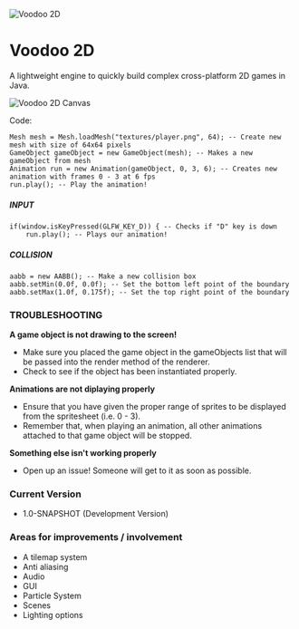 ![Voodoo 2D](https://raw.githubusercontent.com/CremBluRay/CremBluRay.github.io/master/assets/images/demo/voodoo2d/voodoo2d.png)
# Voodoo 2D
A lightweight engine to quickly build complex cross-platform 2D games in Java.

![Voodoo 2D Canvas](https://raw.githubusercontent.com/CremBluRay/CremBluRay.github.io/master/assets/images/demo/voodoo2d/canvas.gif)

Code:
```genericsql
Mesh mesh = Mesh.loadMesh("textures/player.png", 64); -- Create new mesh with size of 64x64 pixels
GameObject gameObject = new GameObject(mesh); -- Makes a new gameObject from mesh
Animation run = new Animation(gameObject, 0, 3, 6); -- Creates new animation with frames 0 - 3 at 6 fps
run.play(); -- Play the animation!
```

##### INPUT
```genericsql
if(window.isKeyPressed(GLFW_KEY_D)) { -- Checks if "D" key is down
    run.play(); -- Plays our animation!
```

##### COLLISION
```genericsql
aabb = new AABB(); -- Make a new collision box
aabb.setMin(0.0f, 0.0f); -- Set the bottom left point of the boundary
aabb.setMax(1.0f, 0.175f); -- Set the top right point of the boundary
```

### TROUBLESHOOTING
**A game object is not drawing to the screen!**
* Make sure you placed the game object in the gameObjects list that will be passed into the render method of the renderer.
* Check to see if the object has been instantiated properly.

**Animations are not diplaying properly**
* Ensure that you have given the proper range of sprites to be displayed from the spritesheet (i.e. 0 - 3).
* Remember that, when playing an animation, all other animations attached to that game object will be stopped.

**Something else isn't working properly**
* Open up an issue! Someone will get to it as soon as possible.

### Current Version
* 1.0-SNAPSHOT (Development Version)

### Areas for improvements / involvement
* A tilemap system
* Anti aliasing
* Audio
* GUI
* Particle System
* Scenes
* Lighting options